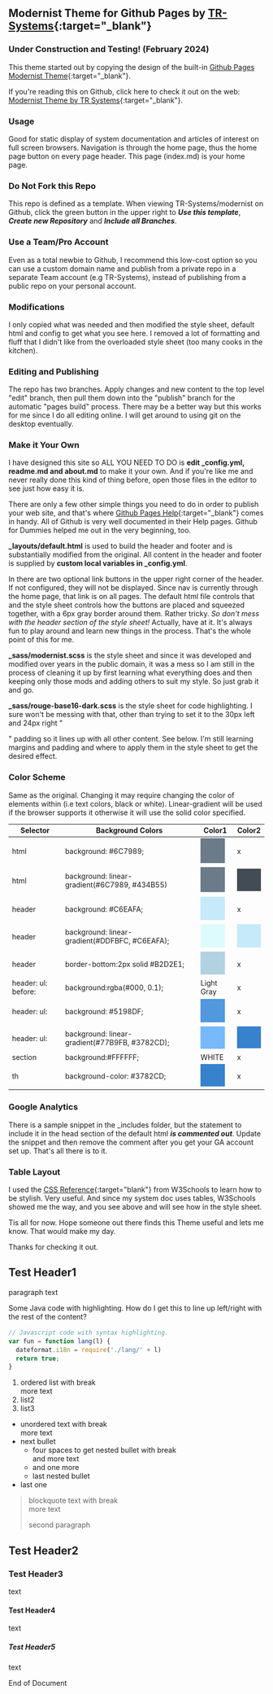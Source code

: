## Modernist Theme for Github Pages by [TR-Systems](https://TR-Systems.github.io/web/){:target="_blank"}
### Under Construction and Testing! (February 2024)
This theme started out by copying the design of the built-in [Github Pages Modernist Theme](https://github.com/pages-themes/modernist){:target="_blank"}.

If you're reading this on Github, click here to check it out on the web: [Modernist Theme by TR Systems](https://tr-systems.github.io/modernist/){:target="_blank"}.

### Usage
Good for static display of system documentation and articles of interest on full screen browsers. Navigation is through the home page, thus the home page button on every page header. This page (index.md) is your home page.

### Do Not Fork this Repo
This repo is defined as a template. When viewing TR-Systems/modernist on Github, click the green button in the upper right to ***Use this template***, ***Create new Repository*** and ***Include all Branches***.

### Use a Team/Pro Account
Even as a total newbie to Github, I recommend this low-cost option so you can use a custom domain name and publish from a private repo in a separate Team account (e.g TR-Systems), instead of publishing from a public repo on your personal account.

### Modifications
I only copied what was needed and then modified the style sheet, default html and config to get what you see here. I removed a lot of formatting and fluff that I didn't like from the overloaded style sheet (too many cooks in the kitchen).

### Editing and Publishing
The repo has two branches. Apply changes and new content to the top level "edit" branch, then pull them down into the "publish" branch for the automatic "pages build" process. There may be a better way but this works for me since I do all editing online. I will get around to using git on the desktop eventually.

### Make it Your Own
I have designed this site so ALL YOU NEED TO DO is **edit _config.yml, readme.md and about.md** to make it your own. And if you're like me and never really done this kind of thing before, open those files in the editor to see just how easy it is.

There are only a few other simple things you need to do in order to publish your web site, and that's where [Github Pages Help](https://docs.github.com/en/pages){:target="_blank"} comes in handy. All of Github is very well documented in their Help pages. Github for Dummies helped me out in the very beginning, too.

**_layouts/default.html** is used to build the header and footer and is substantially modified from the original. All content in the header and footer is supplied by **custom local variables in _config.yml**. 

In there are two optional link buttons in the upper right corner of the header. If not configured, they will not be displayed. Since nav is currently through the home page, that link is on all pages. The default html file controls that and the style sheet controls how the buttons are placed and squeezed together, with a 6px gray border around them. Rather tricky. *So don't mess with the header section of the style sheet!* Actually, have at it. It's always fun to play around and learn new things in the process. That's the whole point of this for me.

**_sass/modernist.scss** is the style sheet and since it was developed and modified over years in the public domain, it was a mess so I am still in the process of cleaning it up by first learning what everything does and then keeping only those mods and adding others to suit my style. So just grab it and go.

**_sass/rouge-base16-dark.scss** is the style sheet for code highlighting. I sure won't be messing with that, other than trying to set it to the 30px left and 24px right "<section>" padding so it lines up with all other content. See below. I'm still learning margins and padding and where to apply them in the style sheet to get the desired effect.

### Color Scheme
Same as the original. Changing it may require changing the color of elements within (i.e text colors, black or white). Linear-gradient will be used if the browser supports it otherwise it will use the solid color specified.

| Selector | Background Colors | Color1 | Color2 |
| -------- | ----------------- | ------ | ------ |
| html | background: #6C7989; | <img width="48" src="images/color-6C7989.png"> | x |
| html | background: linear-gradient(#6C7989, #434B55) | <img width="48" src="images/color-6C7989.png"> | <img width="48" src="images/color-434B55.png"> |
| header | background: #C6EAFA; | <img width="48" src="images/color-C6EAFA.png"> | x |
| header | background: linear-gradient(#DDFBFC, #C6EAFA); | <img width="48" src="images/color-DDFBFC.png"> | <img width="48" src="images/color-C6EAFA.png"> |
| header | border-bottom:2px solid #B2D2E1; | <img width="48" src="images/color-B2D2E1.png"> | x |
| header: ul: before: | background:rgba(#000, 0.1); | Light Gray | x |
| header: ul: | background: #5198DF; | <img width="48" src="images/color-5198DF.png"> | x |
| header: ul: | background: linear-gradient(#77B9FB, #3782CD); | <img width="48" src="images/color-77B9FB.png"> | <img width="48" src="images/color-3782CD.png"> |
| section | background:#FFFFFF; | WHITE | x |
| th | background-color: #3782CD; | <img width="48" src="images/color-3782CD.png"> | x |

### Google Analytics
There is a sample snippet in the _includes folder, but the statement to include it in the head section of the default html ***is commented out***. Update the snippet and then remove the comment after you get your GA account set up. That's all there is to it.

### Table Layout
I used the [CSS Reference](https://www.w3schools.com/cssref/index.php){:target="blank"} from W3Schools to learn how to be stylish. Very useful. And since my system doc uses tables, W3Schools showed me the way, and you see above and will see how in the style sheet.

Tis all for now. Hope someone out there finds this Theme useful and lets me know. That would make my day.

Thanks for checking it out.

# Test Header1
paragraph text

Some Java code with highlighting. How do I get this to line up left/right with the rest of the content?

```js
// Javascript code with syntax highlighting.
var fun = function lang(l) {
  dateformat.i18n = require('./lang/' + l)
  return true;
}
```

1. ordered list with break<br>
more text
2. list2
3. list3

* unordered text with break<br>
more text
* next bullet
    * four spaces to get nested bullet with break<br>
    and more text
    * and one more
    * last nested bullet
* last one

> blockquote text with break<br>more text
>
> second paragraph

## Test Header2


### Test Header3
text

#### Test Header4
text

##### Test Header5
text

End of Document
